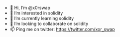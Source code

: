 - 👋 Hi, I’m @x0rswap
- 👀 I’m interested in solidity
- 🌱 I’m currently learning solidity
- 💞️ I’m looking to collaborate on solidity
- 📫 Ping me on twitter: https://twitter.com/xor_swap

